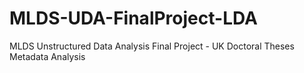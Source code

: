 # MLDS-UDA-FinalProject-LDA
MLDS Unstructured Data Analysis Final Project - UK Doctoral Theses Metadata Analysis
